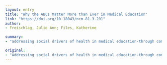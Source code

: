 ```yaml
---
layout: entry
title: "Why the ABCs Matter More than Ever in Medical Education"
link: "https://doi.org/10.18043/ncm.81.3.201"
author:
- Freischlag, Julie Ann; Files, Katherine

summary:
- "addressing social drivers of health in medical education-through community engagement experiences-is essential for health equity and the development of future physicians. This was written before the COVID-19 pandemic. These practices will gain even more importance as we come together to better understand its health and community implications in North Carolina and the U.S.. The practice will gain more importance in the future. It will be a great way to understand the health implications of North Carolina, the United States and North Carolina. Developing future physicians is essential addressing health in health through community engagement is essential to health equity is crucial for health. Health equity and health equity."

original:
- "Addressing social drivers of health in medical education-through community engagement experiences-is essential for health equity and the development of future physicians. While this was written before the COVID-19 pandemic, these practices will gain even more importance as we come together to better understand its health and community implications in North Carolina and the United States."
---
```


